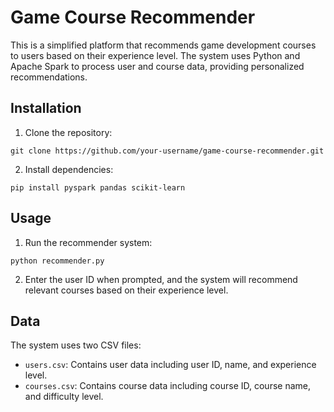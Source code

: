 
# Game Course Recommender

This is a simplified platform that recommends game development courses to users based on their experience level. 
The system uses Python and Apache Spark to process user and course data, providing personalized recommendations.

## Installation

1. Clone the repository:
```
git clone https://github.com/your-username/game-course-recommender.git
```

2. Install dependencies:
```
pip install pyspark pandas scikit-learn
```

## Usage

1. Run the recommender system:
```
python recommender.py
```

2. Enter the user ID when prompted, and the system will recommend relevant courses based on their experience level.

## Data

The system uses two CSV files:

- `users.csv`: Contains user data including user ID, name, and experience level.
- `courses.csv`: Contains course data including course ID, course name, and difficulty level.
